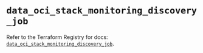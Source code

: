 # `data_oci_stack_monitoring_discovery_job`

Refer to the Terraform Registry for docs: [`data_oci_stack_monitoring_discovery_job`](https://registry.terraform.io/providers/hashicorp/oci/7.19.0/docs/data-sources/stack_monitoring_discovery_job).
